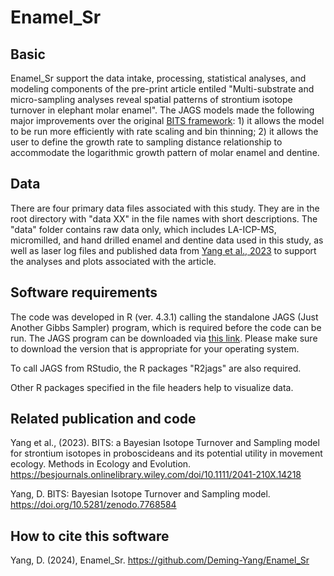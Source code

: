 # Enamel_Sr

## Basic
Enamel_Sr support the data intake, processing, statistical analyses, and modeling components of the pre-print article entiled "Multi-substrate and micro-sampling analyses reveal spatial patterns of strontium isotope turnover in elephant molar enamel". The JAGS models made the following major improvements over the original [BITS framework](https://github.com/SPATIAL-Lab/BITS/tree/main): 1) it allows the model to be run more efficiently with rate scaling and bin thinning; 2) it allows the user to define the growth rate to sampling distance relationship to accommodate the logarithmic growth pattern of molar enamel and dentine.

## Data
There are four primary data files associated with this study. They are in the root directory with "data XX" in the file names with short descriptions. 
The "data" folder contains raw data only, which includes LA-ICP-MS, micromilled, and hand drilled enamel and dentine data used in this study, as well as laser log files and published data from [Yang et al., 2023](https://besjournals.onlinelibrary.wiley.com/doi/10.1111/2041-210X.14218) to support the analyses and plots associated with the article.

## Software requirements
The code was developed in R (ver. 4.3.1) calling the standalone JAGS (Just Another Gibbs Sampler) program, which is required before the code can be run. The JAGS program can be downloaded via [this link](https://sourceforge.net/projects/mcmc-jags/). Please make sure to download the version that is appropriate for your operating system.

To call JAGS from RStudio, the R packages "R2jags" are also required.

Other R packages specified in the file headers help to visualize data.

## Related publication and code
Yang et al., (2023). BITS: a Bayesian Isotope Turnover and Sampling model for strontium isotopes in proboscideans and its potential utility in movement ecology. Methods in Ecology and Evolution. https://besjournals.onlinelibrary.wiley.com/doi/10.1111/2041-210X.14218

Yang, D. BITS: Bayesian Isotope Turnover and Sampling model. https://doi.org/10.5281/zenodo.7768584 

## How to cite this software
Yang, D. (2024), Enamel_Sr. https://github.com/Deming-Yang/Enamel_Sr